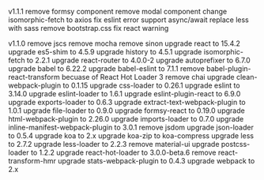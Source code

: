 v1.1.1
remove formsy component
remove modal component
change isomorphic-fetch to axios
fix eslint error
support async/await
replace less with sass
remove bootstrap.css
fix react warning

v1.1.0
remove jscs
remove mocha
remove sinon
upgrade react to 15.4.2
upgrade es5-shim to 4.5.9
upgrade history to 4.5.1
upgrade isomorphic-fetch to 2.2.1
upgrade react-router to 4.0.0-2
upgrade autoprefixer to 6.7.0
upgrade babel to 6.22.2
upgrade babel-eslint to 7.1.1
remove babel-plugin-react-transform becuase of React Hot Loader 3
remove chai
upgrade clean-webpack-plugin to 0.1.15
upgrade css-loader to 0.26.1
upgrade eslint to 3.14.0
upgrade eslint-loader to 1.6.1
upgrade eslint-plugin-react to 6.9.0
upgrade exports-loader to 0.6.3
upgrade extract-text-webpack-plugin to 1.0.1
upgrade file-loader to 0.9.0
upgrade formsy-react to 0.19.0
upgrade html-webpack-plugin to 2.26.0
upgrade imports-loader to 0.7.0
upgrade inline-manifest-webpack-plugin to 3.0.1
remove jsdom
upgrade json-loader to 0.5.4
upgrade koa to 2.x
upgrade koa-zip to koa-compress
upgrade less to 2.7.2
upgrade less-loader to 2.2.3
remove material-ui
upgrade postcss-loader to 1.2.2
upgrade react-hot-loader to 3.0.0-beta.6
remove react-transform-hmr
upgrade stats-webpack-plugin to 0.4.3
upgrade webpack to 2.x
